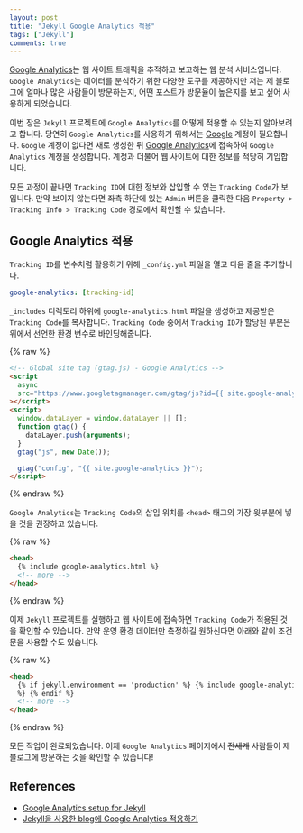 ```yaml
---
layout: post
title: "Jekyll Google Analytics 적용"
tags: ["Jekyll"]
comments: true
---
```


[Google Analytics](https://marketingplatform.google.com/about/analytics/?hl=en_US)는 웹 사이트 트래픽을 추적하고 보고하는 웹 분석 서비스입니다. `Google Analytics`는 데이터를 분석하기 위한 다양한 도구를 제공하지만 저는 제 블로그에 얼마나 많은 사람들이 방문하는지, 어떤 포스트가 방문율이 높은지를 보고 싶어 사용하게 되었습니다.

이번 장은 `Jekyll` 프로젝트에 `Google Analytics`를 어떻게 적용할 수 있는지 알아보려고 합니다. 당연히 `Google Analytics`를 사용하기 위해서는 [Google](https://www.google.com/) 계정이 필요합니다. `Google` 계정이 없다면 새로 생성한 뒤 [Google Analytics](https://analytics.google.com/)에 접속하여 `Google Analytics` 계정을 생성합니다. 계정과 더불어 웹 사이트에 대한 정보를 적당히 기입합니다.

모든 과정이 끝나면 `Tracking ID`에 대한 정보와 삽입할 수 있는 `Tracking Code`가 보입니다. 만약 보이지 않는다면 좌측 하단에 있는 `Admin` 버튼을 클릭한 다음 `Property > Tracking Info > Tracking Code` 경로에서 확인할 수 있습니다.

## Google Analytics 적용

`Tracking ID`를 변수처럼 활용하기 위해 `_config.yml` 파일을 열고 다음 줄을 추가합니다.

```yaml
google-analytics: [tracking-id]
```

`_includes` 디렉토리 하위에 `google-analytics.html` 파일을 생성하고 제공받은 `Tracking Code`를 복사합니다. `Tracking Code` 중에서 `Tracking ID`가 할당된 부분은 위에서 선언한 환경 변수로 바인딩해줍니다.

{% raw %}

```html
<!-- Global site tag (gtag.js) - Google Analytics -->
<script
  async
  src="https://www.googletagmanager.com/gtag/js?id={{ site.google-analytics }}"
></script>
<script>
  window.dataLayer = window.dataLayer || [];
  function gtag() {
    dataLayer.push(arguments);
  }
  gtag("js", new Date());

  gtag("config", "{{ site.google-analytics }}");
</script>
```

{% endraw %}

`Google Analytics`는 `Tracking Code`의 삽입 위치를 `<head>` 태그의 가장 윗부분에 넣을 것을 권장하고 있습니다.

{% raw %}

```html
<head>
  {% include google-analytics.html %}
  <!-- more -->
</head>
```

{% endraw %}

이제 `Jekyll` 프로젝트를 실행하고 웹 사이트에 접속하면 `Tracking Code`가 적용된 것을 확인할 수 있습니다. 만약 운영 환경 데이터만 측정하길 원하신다면 아래와 같이 조건문을 사용할 수도 있습니다.

{% raw %}

```html
<head>
  {% if jekyll.environment == 'production' %} {% include google-analytics.html
  %} {% endif %}
  <!-- more -->
</head>
```

{% endraw %}

모든 작업이 완료되었습니다. 이제 `Google Analytics` 페이지에서 ~~전세계~~ 사람들이 제 블로그에 방문하는 것을 확인할 수 있습니다!

## References

- [Google Analytics setup for Jekyll](https://michaelsoolee.com/google-analytics-jekyll/)
- [Jekyll을 사용한 blog에 Google Analytics 적용하기](https://rextarx.github.io/jekyll/2017/02/03/Applying_Google_Analytics_to_a_blog_using_Jekyll/)
